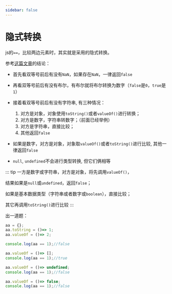 ```yaml
---
sidebar: false
---
```

# 隐式转换

js的`==`，比较两边元素时，其实就是采用的隐式转换。

参考[这篇文章](https://www.haorooms.com/post/js_yinxingleixing)的结论：

- 首先看双等号前后有没有`NaN`，如果存在`NaN`，一律返回`false`

- 再看双等号前后有没有布尔，有布尔就将布尔转换为数字（`false`是`0`，`true`是`1`）

- 接着看双等号前后有没有字符串, 有三种情况：

  1. 对方是对象，对象使用`toString()`或者`valueOf()`进行转换；
  2. 对方是数字，字符串转数字；（前面已经举例）
  3. 对方是字符串，直接比较；
  4. 其他返回`false`

- 如果是数字，对方是对象，对象取`valueOf()`或者`toString()`进行比较, 其他一律返回`false`

- `null`, `undefined`不会进行类型转换, 但它们俩相等

::: tip
一方是数字或字符串，对方是对象，将先调用`valueOf()`，

结果如果是`null`或`undefined`，返回`false`；

如果是基本数据类型（字符串或者数字或`boolean`），直接比较；

其它再调用`toString()`进行比较
:::

出一道题：
``` js
aa = {};
aa.toString = ()=> 1;
aa.valueOf = ()=> 2;

console.log(aa == 1);//false

aa.valueOf = ()=> [];
console.log(aa == 1);//true

aa.valueOf = ()=> undefined;
console.log(aa == 1);//false

aa.valueOf = ()=> false;
console.log(aa == 1);//false
```
